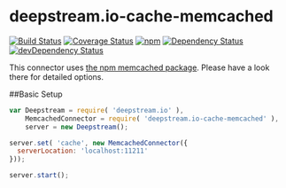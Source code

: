 # deepstream.io-cache-memcached

[![Build Status](https://travis-ci.org/deepstreamIO/deepstream.io-cache-memcached.svg?branch=master)](https://travis-ci.org/deepstreamIO/deepstream.io-cache-memcached)
[![Coverage Status](https://coveralls.io/repos/github/deepstreamIO/deepstream.io-cache-memcached/badge.svg?branch=master)](https://coveralls.io/github/deepstreamIO/deepstream.io-cache-memcached?branch=master)
[![npm](https://img.shields.io/npm/v/deepstream.io-cache-memcached.svg)](https://www.npmjs.com/package/deepstream.io-cache-memcached)
[![Dependency Status](https://david-dm.org/deepstreamIO/deepstream.io-cache-memcached.svg)](https://david-dm.org/deepstreamIO/deepstream.io-cache-memcached)
[![devDependency Status](https://david-dm.org/deepstreamIO/deepstream.io-cache-memcached/dev-status.svg)](https://david-dm.org/deepstreamIO/deepstream.io-cache-memcached#info=devDependencies)

This connector uses [the npm memcached package](https://www.npmjs.com/package/memcached). Please have a look there for detailed options.

##Basic Setup
```javascript
var Deepstream = require( 'deepstream.io' ),
    MemcachedConnector = require( 'deepstream.io-cache-memcached' ),
    server = new Deepstream();

server.set( 'cache', new MemcachedConnector({
  serverLocation: 'localhost:11211'
}));

server.start();
```
